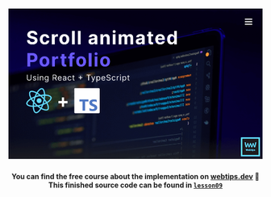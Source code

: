 <h1 align="center">
    <img src="scroll-animated-portfolio.png" alt="Scroll animated portfolio in React" />
</h1>
<h4 align="center">
    You can find the free course about the implementation on <strong><a href="https://webtips.dev/courses/scroll-animated-portfolio-with-react">webtips.dev</a></strong> 🎨<br />
    This finished source code can be found in <a href="https://github.com/flowforfrank/scroll-animated-portfolio/tree/main/lesson09"><code>lesson09</code></a>
</h4>
